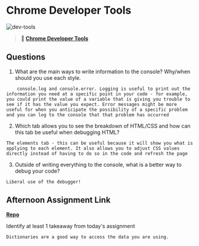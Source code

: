 # Chrome Developer Tools

![dev-tools](https://bcw.blob.core.windows.net/public/img/lesson-images/4571780153354770)

> **📖 [Chrome Developer Tools](https://codeworksacademy.com/fs-student-guide/resources/wk2/03-Chrome-Dev-Tools)**

## Questions

1. What are the main ways to write information to the console? Why/when should you use each style.

```
    console.log and console.error. Logging is useful to print out the information you need at a specific point in your code - for example, you could print the value of a variable that is giving you trouble to see if it has the value you expect. Error messages might be more useful for when you anticipate the possibility of a specific problem and you can log to the console that that problem has occurred 
```

2. Which tab allows you to see the breakdown of HTML/CSS and how can this tab be useful when debugging HTML?

```
The elements tab - this can be useful because it will show you what is applying to each element. It also allows you to adjust CSS values directly instead of having to do so in the code and refresh the page
```

3. Outside of writing everything to the console, what is a better way to debug your code?

```
Liberal use of the debugger! 
```

## Afternoon Assignment Link

**[Repo](https://github.com/TaylorBruun/icecream)**

Identify at least 1 takeaway from today's assignment

```
Dictionaries are a good way to access the data you are using.
```
